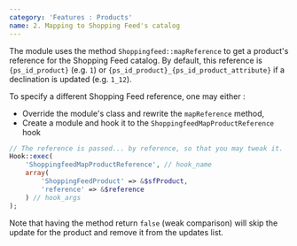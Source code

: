 ```yaml
---
category: 'Features : Products'
name: 2. Mapping to Shopping Feed's catalog
---
```


The module uses the method `Shoppingfeed::mapReference` to get a product's
reference for the Shopping Feed catalog. By default, this reference is
`{ps_id_product}` (e.g. `1`) or `{ps_id_product}_{ps_id_product_attribute}` if a
declination is updated (e.g. `1_12`).

To specify a different Shopping Feed reference, one may either :
* Override the module's class and rewrite the `mapReference` method,
* Create a module and hook it to the `ShoppingfeedMapProductReference` hook

```php
// The reference is passed... by reference, so that you may tweak it.
Hook::exec(
    'ShoppingfeedMapProductReference', // hook_name
    array(
        'ShoppingFeedProduct' => &$sfProduct,
        'reference' => &$reference
    ) // hook_args
);
```

Note that having the method return `false` (weak comparison) will skip the
update for the product and remove it from the updates list.